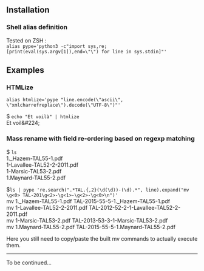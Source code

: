 ## Installation
### Shell alias definition
Tested on ZSH : \
`alias pype='python3 -c"import sys,re;[print(eval(sys.argv[1]),end=\"\") for line in sys.stdin]"'`

## Examples
### HTMLize
`alias htmlize='pype "line.encode(\"ascii\", \"xmlcharrefreplace\").decode(\"UTF-8\")"'`

$ `echo "Et voilà" | htmlize` \
Et voil\&#224;

### Mass rename with field re-ordering based on regexp matching

$ `ls` \
1._Hazem-TAL55-1.pdf \
1-Lavallee-TAL52-2-2011.pdf \
1-Marsic-TAL53-2.pdf \
1.Maynard-TAL55-2.pdf

$`ls | pype 're.search(".*TAL.{,2}(\d(\d))-(\d).*", line).expand("mv \g<0> TAL-201\g<2>-\g<1>-\g<2>-\g<0>\n")'` \
mv 1._Hazem-TAL55-1.pdf TAL-2015-55-5-1._Hazem-TAL55-1.pdf \
mv 1-Lavallee-TAL52-2-2011.pdf TAL-2012-52-2-1-Lavallee-TAL52-2-2011.pdf \
mv 1-Marsic-TAL53-2.pdf TAL-2013-53-3-1-Marsic-TAL53-2.pdf \
mv 1.Maynard-TAL55-2.pdf TAL-2015-55-5-1.Maynard-TAL55-2.pdf

Here you still need to copy/paste the built mv commands to actually execute them.

***

To be continued…
